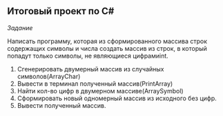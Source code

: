 ## Итоговый проект по C#

_Задание_

Написать программу, которая из сформированного массива строк содержащих символы и числа создать массив из строк, в который попадут только символы, не являющиеcя цифрамиint. 

1. Сгенерировать двумерный массив из случайных символов(ArrayChar)
2. Вывести в терминал полученный массив(PrintArray)
3. Найти кол-во цифр в двумерном массиве(ArraySymbol)
4. Сформировать новый одномерный массив из исходного без цифр.
5. Вывести полученный массив.
